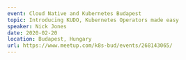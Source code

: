 ```yaml
---
event: Cloud Native and Kubernetes Budapest
topic: Introducing KUDO, Kubernetes Operators made easy
speaker: Nick Jones
date: 2020-02-20
location: Budapest, Hungary
url: https://www.meetup.com/k8s-bud/events/268143065/
---
```


<!-- some more info about the event could go here -->

<!-- more -->
